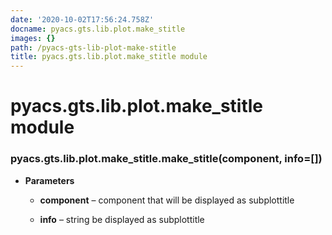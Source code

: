```yaml
---
date: '2020-10-02T17:56:24.758Z'
docname: pyacs.gts.lib.plot.make_stitle
images: {}
path: /pyacs-gts-lib-plot-make-stitle
title: pyacs.gts.lib.plot.make_stitle module
---
```


# pyacs.gts.lib.plot.make_stitle module


### pyacs.gts.lib.plot.make_stitle.make_stitle(component, info=[])

* **Parameters**

    
    * **component** – component that will be displayed as subplottitle


    * **info** – string be displayed as subplottitle
